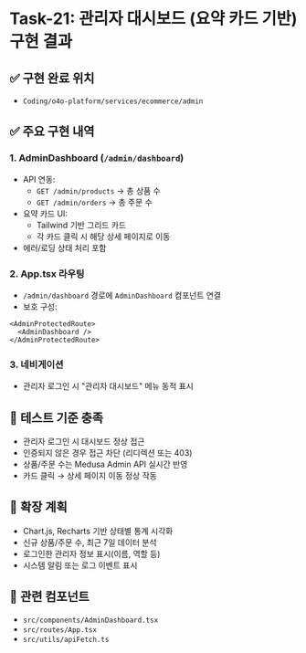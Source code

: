 # Task-21: 관리자 대시보드 (요약 카드 기반) 구현 결과

## ✅ 구현 완료 위치
- `Coding/o4o-platform/services/ecommerce/admin`

## ✅ 주요 구현 내역

### 1. AdminDashboard (`/admin/dashboard`)
- API 연동:
  - `GET /admin/products` → 총 상품 수
  - `GET /admin/orders` → 총 주문 수
- 요약 카드 UI:
  - Tailwind 기반 그리드 카드
  - 각 카드 클릭 시 해당 상세 페이지로 이동
- 에러/로딩 상태 처리 포함

### 2. App.tsx 라우팅
- `/admin/dashboard` 경로에 `AdminDashboard` 컴포넌트 연결
- 보호 구성:
```tsx
<AdminProtectedRoute>
  <AdminDashboard />
</AdminProtectedRoute>
```

### 3. 네비게이션
- 관리자 로그인 시 "관리자 대시보드" 메뉴 동적 표시

## 🧪 테스트 기준 충족
- 관리자 로그인 시 대시보드 정상 접근
- 인증되지 않은 경우 접근 차단 (리디렉션 또는 403)
- 상품/주문 수는 Medusa Admin API 실시간 반영
- 카드 클릭 → 상세 페이지 이동 정상 작동

## 📌 확장 계획
- Chart.js, Recharts 기반 상태별 통계 시각화
- 신규 상품/주문 수, 최근 7일 데이터 분석
- 로그인한 관리자 정보 표시(이름, 역할 등)
- 시스템 알림 또는 로그 이벤트 표시

## 📂 관련 컴포넌트
- `src/components/AdminDashboard.tsx`
- `src/routes/App.tsx`
- `src/utils/apiFetch.ts`